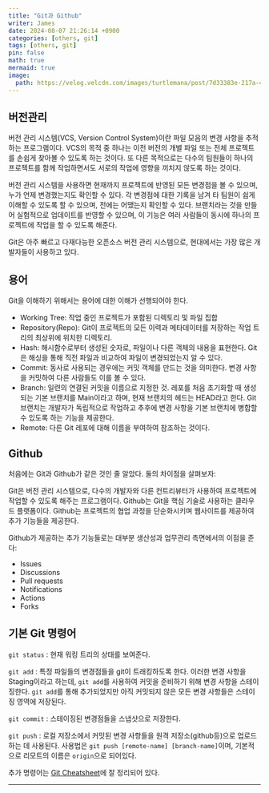 ```yaml
---
title: "Git과 Github"
writer: James
date: 2024-08-07 21:26:14 +0900
categories: [others, git]
tags: [others, git]
pin: false
math: true
mermaid: true
image:
  path: https://velog.velcdn.com/images/turtlemana/post/7d33383e-217a-4619-af2d-e7b02afe46d8/image.png
---
```


## 버전관리  

버전 관리 시스템(VCS, Version Control System)이란 파일 모음의 변경 사항을 추적하는 프로그램이다. VCS의 목적 중 하나는 이전 버전의 개별 파일 또는 전체 프로젝트를 손쉽게 찾아볼 수 있도록 하는 것이다. 또 다른 목적으로는 다수의 팀원들이 하나의 프로젝트를 함께 작업하면서도 서로의 작업에 영향을 끼치지 않도록 하는 것이다.  

버전 관리 시스템을 사용하면 현재까지 프로젝트에 반영된 모든 변경점을 볼 수 있으며, 누가 언제 변경했는지도 확인할 수 있다. 각 변경점에 대한 기록을 남겨 타 팀원이 쉽게 이해할 수 있도록 할 수 있으며, 전에는 어땠는지 확인할 수 있다. 브랜치라는 것을 만들어 실험적으로 업데이트를 반영할 수 있으며, 이 기능은 여러 사람들이 동시에 하나의 프로젝트에 작업을 할 수 있도록 해준다.  

Git은 아주 빠르고 다재다능한 오픈소스 버전 관리 시스템으로, 현대에서는 가장 많은 개발자들이 사용하고 있다.  

## 용어  

Git을 이해하기 위해서는 용어에 대한 이해가 선행되어야 한다. 

- Working Tree: 작업 중인 프로젝트가 포함된 디렉토리 및 파일 집합
- Repository(Repo): Git이 프로젝트의 모든 이력과 메타데이터를 저장하는 작업 트리의 최상위에 위치한 디렉토리. 
- Hash: 해시함수로부터 생성된 숫자로, 파일이나 다른 객체의 내용을 표현한다. Git은 해싱을 통해 직전 파일과 비교하여 파일이 변경되었는지 알 수 있다.  
- Commit: 동사로 사용되는 경우에는 커밋 객체를 만드는 것을 의미한다. 변경 사항을 커밋하여 다른 사람들도 이를 볼 수 있다.  
- Branch: 일련의 연결된 커밋을 이름으로 지정한 것. 레포를 처음 초기화할 때 생성되는 기본 브랜치를 Main이라고 하며, 현재 브랜치의 헤드는 HEAD라고 한다. Git 브랜치는 개발자가 독립적으로 작업하고 추후에 변경 사항을 기본 브랜치에 병합할 수 있도록 하는 기능을 제공한다.  
- Remote: 다른 Git 레포에 대해 이름을 부여하여 참조하는 것이다. 
  
## Github

처음에는 Git과 Github가 같은 것인 줄 알았다. 둘의 차이점을 살펴보자:  

Git은 버전 관리 시스템으로, 다수의 개발자와 다른 컨트리뷰터가 사용하여 프로젝트에 작업할 수 있도록 해주는 프로그램이다. Github는 Git을 핵심 기술로 사용하는 클라우드 플랫폼이다. Github는 프로젝트의 협업 과정을 단순화시키며 웹사이트를 제공하여 추가 기능들을 제공한다.  

Github가 제공하는 추가 기능들로는 대부분 생산성과 업무관리 측면에서의 이점을 준다:  
- Issues
- Discussions
- Pull requests
- Notifications
- Actions
- Forks 

## 기본 Git 명령어  

`git status` : 현재 워킹 트리의 상태를 보여준다.  

`git add` : 특정 파일들의 변경점들을 git이 트래킹하도록 한다. 이러한 변경 사항을 Staging이라고 하는데, `git add`를 사용하여 커밋을 준비하기 위해 변경 사항을 스테이징한다. `git add`를 통해 추가되었지만 아직 커밋되지 않은 모든 변경 사항들은 스테이징 영역에 저장된다.   

`git commit` : 스테이징된 변경점들을 스냅샷으로 저장한다.  

`git push` : 로컬 저장소에서 커밋된 변경 사항들을 원격 저장소(github등)으로 업로드하는 데 사용된다. 사용법은 `git push [remote-name] [branch-name]`이며, 기본적으로 리모트의 이름은 `origin`으로 되어있다.  

추가 명령어는 [Git Cheatsheet](https://cs.fyi/guide/git-cheatsheet)에 잘 정리되어 있다.  

<hr>


